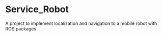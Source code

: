 # Service_Robot
A project to implement localization and navigation to a mobile robot with ROS packages.

